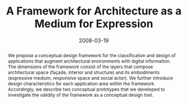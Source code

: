 ---
abstract: We propose a conceptual design framework for the  classification and design
  of applications that augment  architectural environments with digital information.
  The  dimensions of the framework consist of the layers that  compose architectural
  space (façade, interior and structure)  and its embodiments (expressive medium,
  responsive space  and social actor). We further introduce design  characteristics
  for each application area within the  framework. Accordingly, we describe two conceptual  prototypes
  that we developed to investigate the validity of  the framework as a conceptual
  design tool.
authors:
- Martin Tomitsch
- Thomas Grechenig
- Andrew Vande Moere
date: '2008-03-19'
featured: false
links:
- name: Publik
  url: https://publik.tuwien.ac.at/showentry.php?ID=172374&lang=2
publication_types:
- '1'
publishDate: '2008-03-19'
title: A Framework for Architecture as a Medium for Expression
url_pdf: ''
---